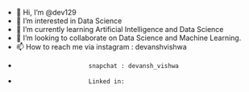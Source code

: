 - 👋 Hi, I’m @dev129
- 👀 I’m interested in Data Science 
- 🌱 I’m currently learning Artificial Intelligence and Data Science
- 💞️ I’m looking to collaborate on Data Science and Machine Learning.
- 📫 How to reach me via instagram : devanshvishwa
-                         snapchat : devansh_vishwa
-                         Linked in:

<!---
dev129/dev129 is a ✨ special ✨ repository because its `README.md` (this file) appears on your GitHub profile.
You can click the Preview link to take a look at your changes.
--->
